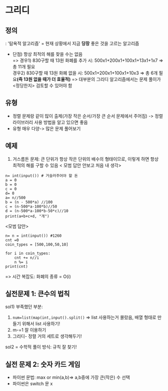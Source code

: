 # 그리디
## 정의
: '탐욕적 알고리즘' = 현재 상황에서 지금 **당장** 좋은 것을 고르는 알고리즘
+ 단점) 항상 최적의 해를 찾을 수는 없음  
=> 경우1) 830구할 때 13원 화폐를 추가 시: 500x1+200x1+100x1+13x1+1x7 => 총 11개 필요  
			경우2) 830구할 때 13원 화폐 없을 시: 500x1+200x1+100x1+10x3 => 총 6개 필요<strong>(즉 13원 없을 때가 더 효율적)</strong>
			=> 대부분의 그리디 알고리즘에서는 문제 풀이가 <정당한지> 검토할 수 있어야 함	
## 유형
- 정렬 문제랑 같이 많이 출제(가장 작은 순서/가장 큰 순서 문제에서 주어짐) -> 정렬 라이브러리 사용 방법을 알고 있으면 좋음
- 유형 매우 다양-> 많은 문제 풀어보기
## 예제
1. 거스름돈 문제: 큰 단위가 항상 작은 단위의 배수의 형태이므로, 이렇게 하면 항상 최적의 해를 구할 수 있음
< 모범 답안 안보고 처음 내 생각> 
```
n= int(input()) # 거슬러주어야 할 돈
a = 0
b = 0
c = 0
d= 0  
a= n//500
b = (n - 500*a) //100
c = (n-500*a-100*b)//50
d = (n-500*a-100*b-50*c)//10
print(a+b+c+d, "개")
```
        
<모범 답안>

    n= n = int(input()) #1260 
    cnt =0
    coin_types = [500,100,50,10]
    
    for i in coin_types:
	    cnt += n//i
	    n %= i
	print(cnt)

=> 시간 복잡도: 화폐의 종류 = O(i)

## 실전문제 1: 큰수의 법칙
sol1) 부족했던 부분: 
1. `num=list(map(int,input().split()` => list 사용하는거 몰랐음, 배열 형태로 만들기 위해서 list 사용하기!
2. m-=1 잘  이용하기
3. 그리디- 정렬 거의 세트로 생각해두기!  

sol2 = 수학적 풀이 방식: 규칙 잘 찾기!

## 실전 문제 2: 숫자 카드 게임
- 파이썬 문법: max or min(a,b)=> a,b중에 가장 큰(작은) 수 선택
- 파이썬은 switch 문 x
